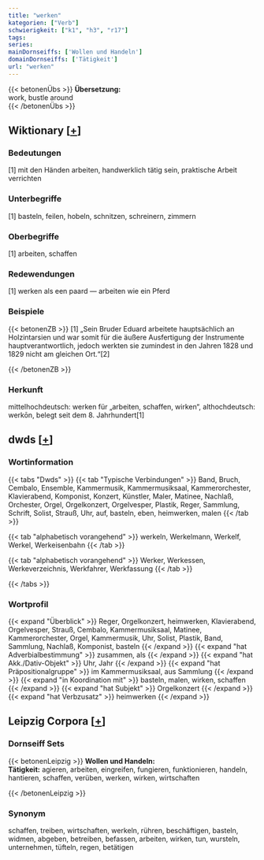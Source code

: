```yaml
---
title: "werken"
kategorien: ["Verb"]
schwierigkeit: ["k1", "h3", "r17"]
tags:
series:
mainDornseiffs: ['Wollen und Handeln']
domainDornseiffs: ['Tätigkeit']
url: "werken"
---
```


{{< betonenÜbs >}}
**Übersetzung:**  
work, bustle around  
{{< /betonenÜbs >}}

## Wiktionary [[+](https://de.wiktionary.org/wiki/werken)]

### Bedeutungen
[1] mit den Händen arbeiten, handwerklich tätig sein, praktische Arbeit verrichten  

### Unterbegriffe
[1] basteln, feilen, hobeln, schnitzen, schreinern, zimmern  

### Oberbegriffe
[1] arbeiten, schaffen  

### Redewendungen
[1] werken als een paard — arbeiten wie ein Pferd  

### Beispiele
{{< betonenZB >}}
[1] „Sein Bruder Eduard arbeitete hauptsächlich an Holzintarsien und war somit für die äußere Ausfertigung der Instrumente hauptverantwortlich, jedoch werkten sie zumindest in den Jahren 1828 und 1829 nicht am gleichen Ort.“[2]  

{{< /betonenZB >}}
### Herkunft
mittelhochdeutsch: werken für „arbeiten, schaffen, wirken“, althochdeutsch: werkōn, belegt seit dem 8. Jahrhundert[1]  



## dwds [[+](https://www.dwds.de/wb/werken)]

### Wortinformation
{{< tabs "Dwds" >}}
{{< tab "Typische Verbindungen" >}}
Band, Bruch, Cembalo, Ensemble, Kammermusik, Kammermusiksaal, Kammerorchester, Klavierabend, Komponist, Konzert, Künstler, Maler, Matinee, Nachlaß, Orchester, Orgel, Orgelkonzert, Orgelvesper, Plastik, Reger, Sammlung, Schrift, Solist, Strauß, Uhr, auf, basteln, eben, heimwerken, malen
{{< /tab >}}

{{< tab "alphabetisch vorangehend" >}}
werkeln, Werkelmann, Werkelf, Werkel, Werkeisenbahn
{{< /tab >}}

{{< tab "alphabetisch vorangehend" >}}
Werker, Werkessen, Werkeverzeichnis, Werkfahrer, Werkfassung
{{< /tab >}}

{{< /tabs >}}

### Wortprofil
{{< expand "Überblick" >}} Reger, Orgelkonzert, heimwerken, Klavierabend, Orgelvesper, Strauß, Cembalo, Kammermusiksaal, Matinee, Kammerorchester, Orgel, Kammermusik, Uhr, Solist, Plastik, Band, Sammlung, Nachlaß, Komponist, basteln {{< /expand >}}
{{< expand "hat Adverbialbestimmung" >}} zusammen, als {{< /expand >}}
{{< expand "hat Akk./Dativ-Objekt" >}} Uhr, Jahr {{< /expand >}}
{{< expand "hat Präpositionalgruppe" >}} im Kammermusiksaal, aus Sammlung {{< /expand >}}
{{< expand "in Koordination mit" >}} basteln, malen, wirken, schaffen {{< /expand >}}
{{< expand "hat Subjekt" >}} Orgelkonzert {{< /expand >}}
{{< expand "hat Verbzusatz" >}} heimwerken {{< /expand >}}

## Leipzig Corpora [[+](https://corpora.uni-leipzig.de/en/res?word=werken&corpusId=deu_newscrawl-public_2018)]

### Dornseiff Sets
{{< betonenLeipzig >}}
**Wollen und Handeln:**  
**Tätigkeit:** agieren, arbeiten, eingreifen, fungieren, funktionieren, handeln, hantieren, schaffen, verüben, werken, wirken, wirtschaften  

{{< /betonenLeipzig >}}

### Synonym
schaffen, treiben, wirtschaften, werkeln, rühren, beschäftigen, basteln, widmen, abgeben, betreiben, befassen, arbeiten, wirken, tun, wursteln, unternehmen, tüfteln, regen, betätigen

